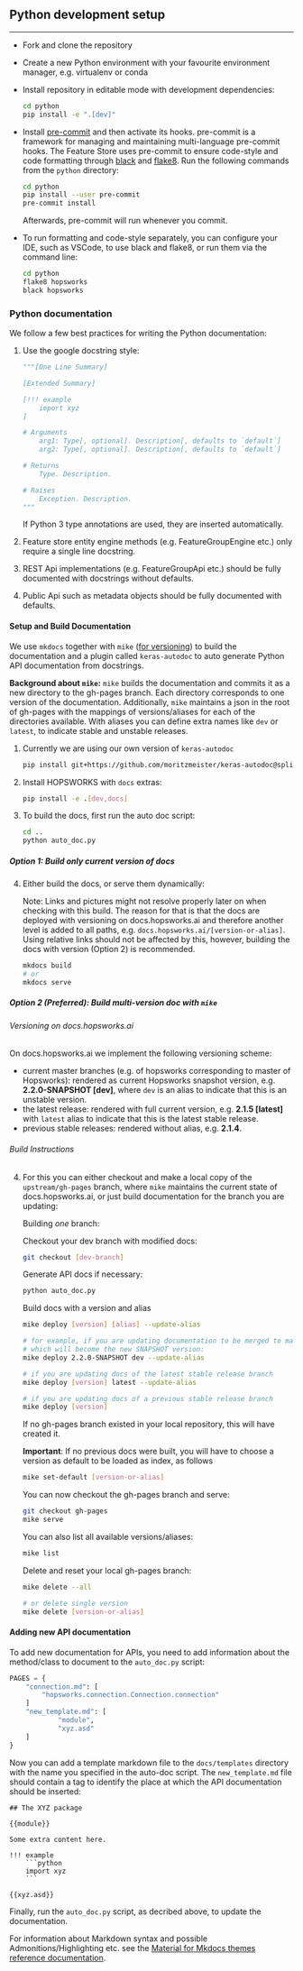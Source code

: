## Python development setup
---

- Fork and clone the repository

- Create a new Python environment with your favourite environment manager, e.g. virtualenv or conda

- Install repository in editable mode with development dependencies:

    ```bash
    cd python
    pip install -e ".[dev]"
    ```

- Install [pre-commit](https://pre-commit.com/) and then activate its hooks. pre-commit is a framework for managing and maintaining multi-language pre-commit hooks. The Feature Store uses pre-commit to ensure code-style and code formatting through [black](https://github.com/psf/black) and [flake8](https://gitlab.com/pycqa/flake8). Run the following commands from the `python` directory:

    ```bash
    cd python
    pip install --user pre-commit
    pre-commit install
    ```

  Afterwards, pre-commit will run whenever you commit.

- To run formatting and code-style separately, you can configure your IDE, such as VSCode, to use black and flake8, or run them via the command line:

    ```bash
    cd python
    flake8 hopsworks
    black hopsworks
    ```

### Python documentation

We follow a few best practices for writing the Python documentation:

1. Use the google docstring style:

    ```python
    """[One Line Summary]

    [Extended Summary]

    [!!! example
        import xyz
    ]

    # Arguments
        arg1: Type[, optional]. Description[, defaults to `default`]
        arg2: Type[, optional]. Description[, defaults to `default`]

    # Returns
        Type. Description.

    # Raises
        Exception. Description.
    """
    ```

    If Python 3 type annotations are used, they are inserted automatically.


2. Feature store entity engine methods (e.g. FeatureGroupEngine etc.) only require a single line docstring.
3. REST Api implementations (e.g. FeatureGroupApi etc.) should be fully documented with docstrings without defaults.
4. Public Api such as metadata objects should be fully documented with defaults.

#### Setup and Build Documentation

We use `mkdocs` together with `mike` ([for versioning](https://github.com/jimporter/mike/)) to build the documentation and a plugin called `keras-autodoc` to auto generate Python API documentation from docstrings.

**Background about `mike`:**
    `mike` builds the documentation and commits it as a new directory to the gh-pages branch. Each directory corresponds to one version of the documentation. Additionally, `mike` maintains a json in the root of gh-pages with the mappings of versions/aliases for each of the directories available. With aliases you can define extra names like `dev` or `latest`, to indicate stable and unstable releases.

1. Currently we are using our own version of `keras-autodoc`

    ```bash
    pip install git+https://github.com/moritzmeister/keras-autodoc@split-tags-properties
    ```

2. Install HOPSWORKS with `docs` extras:

    ```bash
    pip install -e .[dev,docs]
    ```

3. To build the docs, first run the auto doc script:

    ```bash
    cd ..
    python auto_doc.py
    ```

##### Option 1: Build only current version of docs

4. Either build the docs, or serve them dynamically:

    Note: Links and pictures might not resolve properly later on when checking with this build.
    The reason for that is that the docs are deployed with versioning on docs.hopsworks.ai and
    therefore another level is added to all paths, e.g. `docs.hopsworks.ai/[version-or-alias]`.
    Using relative links should not be affected by this, however, building the docs with version
    (Option 2) is recommended.

    ```bash
    mkdocs build
    # or
    mkdocs serve
    ```

##### Option 2 (Preferred): Build multi-version doc with `mike`

###### Versioning on docs.hopsworks.ai

On docs.hopsworks.ai we implement the following versioning scheme:

- current master branches (e.g. of hopsworks corresponding to master of Hopsworks): rendered as current Hopsworks snapshot version, e.g. **2.2.0-SNAPSHOT [dev]**, where `dev` is an alias to indicate that this is an unstable version.
- the latest release: rendered with full current version, e.g. **2.1.5 [latest]** with `latest` alias to indicate that this is the latest stable release.
- previous stable releases: rendered without alias, e.g. **2.1.4**.

###### Build Instructions

4. For this you can either checkout and make a local copy of the `upstream/gh-pages` branch, where
`mike` maintains the current state of docs.hopsworks.ai, or just build documentation for the branch you are updating:

    Building *one* branch:

    Checkout your dev branch with modified docs:
    ```bash
    git checkout [dev-branch]
    ```

    Generate API docs if necessary:
    ```bash
    python auto_doc.py
    ```

    Build docs with a version and alias
    ```bash
    mike deploy [version] [alias] --update-alias

    # for example, if you are updating documentation to be merged to master,
    # which will become the new SNAPSHOT version:
    mike deploy 2.2.0-SNAPSHOT dev --update-alias

    # if you are updating docs of the latest stable release branch
    mike deploy [version] latest --update-alias

    # if you are updating docs of a previous stable release branch
    mike deploy [version]
    ```

    If no gh-pages branch existed in your local repository, this will have created it.

    **Important**: If no previous docs were built, you will have to choose a version as default to be loaded as index, as follows

    ```bash
    mike set-default [version-or-alias]
    ```

    You can now checkout the gh-pages branch and serve:
    ```bash
    git checkout gh-pages
    mike serve
    ```

    You can also list all available versions/aliases:
    ```bash
    mike list
    ```

    Delete and reset your local gh-pages branch:
    ```bash
    mike delete --all

    # or delete single version
    mike delete [version-or-alias]
    ```

#### Adding new API documentation

To add new documentation for APIs, you need to add information about the method/class to document to the `auto_doc.py` script:

```python
PAGES = {
    "connection.md": [
        "hopsworks.connection.Connection.connection"
    ]
    "new_template.md": [
            "module",
            "xyz.asd"
    ]
}
```

Now you can add a template markdown file to the `docs/templates` directory with the name you specified in the auto-doc script. The `new_template.md` file should contain a tag to identify the place at which the API documentation should be inserted:

```
## The XYZ package

{{module}}

Some extra content here.

!!! example
    ```python
    import xyz
    ```

{{xyz.asd}}
```

Finally, run the `auto_doc.py` script, as decribed above, to update the documentation.

For information about Markdown syntax and possible Admonitions/Highlighting etc. see
the [Material for Mkdocs themes reference documentation](https://squidfunk.github.io/mkdocs-material/reference/abbreviations/).
